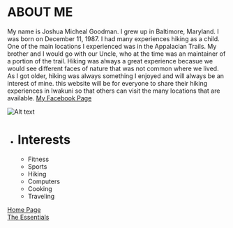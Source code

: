 # ABOUT ME
My name is Joshua Micheal Goodman. I grew up in Baltimore, Maryland. I was born on December 11, 1987. I had many experiences hiking as a child. One of the main locations I experienced was in the Appalacian Trails. My brother and I would go with our Uncle, who at the time was an maintainer of a portion of the trail. Hiking was always a great experience becasue we would see different faces of nature that was not common where we lived. As I got older, hiking was always something I enjoyed and will always be an interest of mine. this website will be for everyone to share their hiking experiences in Iwakuni so that others can visit the many locations that are available.
[My Facebook Page](https://ja-jp.facebook.com/)

![Alt text](https://roaminglove.imgix.net/2017/08/IMG_20160927_191507_opt.jpg)

+ # Interests
  + Fitness
  + Sports
  + Hiking
  + Computers
  + Cooking
  + Traveling




[Home Page](index)                                                                             
[The Essentials](topic)

